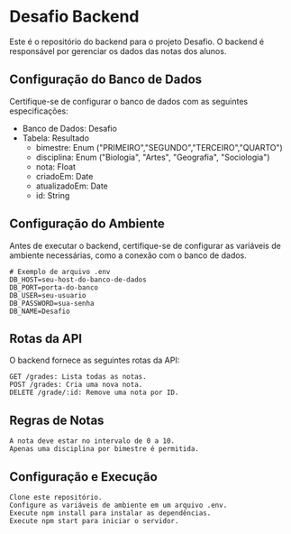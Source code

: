 # Desafio Backend

Este é o repositório do backend para o projeto Desafio. O backend é responsável por gerenciar os dados das notas dos alunos.

## Configuração do Banco de Dados

Certifique-se de configurar o banco de dados com as seguintes especificações:

- Banco de Dados: Desafio
- Tabela: Resultado
  - bimestre: Enum ("PRIMEIRO","SEGUNDO","TERCEIRO","QUARTO")
  - disciplina: Enum ("Biologia", "Artes", "Geografia", "Sociologia")
  - nota: Float
  - criadoEm: Date
  - atualizadoEm: Date
  - id: String

## Configuração do Ambiente

Antes de executar o backend, certifique-se de configurar as variáveis de ambiente necessárias, como a conexão com o banco de dados.

```shell
# Exemplo de arquivo .env
DB_HOST=seu-host-do-banco-de-dados
DB_PORT=porta-do-banco
DB_USER=seu-usuario
DB_PASSWORD=sua-senha
DB_NAME=Desafio
```

## Rotas da API

O backend fornece as seguintes rotas da API:

    GET /grades: Lista todas as notas.
    POST /grades: Cria uma nova nota.
    DELETE /grade/:id: Remove uma nota por ID.

## Regras de Notas

    A nota deve estar no intervalo de 0 a 10.
    Apenas uma disciplina por bimestre é permitida.

## Configuração e Execução

    Clone este repositório.
    Configure as variáveis de ambiente em um arquivo .env.
    Execute npm install para instalar as dependências.
    Execute npm start para iniciar o servidor.
